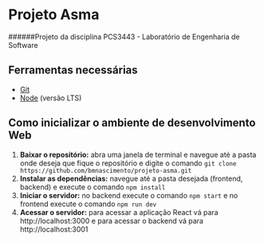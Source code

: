 # Projeto Asma
######Projeto da disciplina PCS3443 - Laboratório de Engenharia de Software

## Ferramentas necessárias
- [Git](https://git-scm.com/)
- [Node](https://nodejs.org/en/) (versão LTS)

## Como inicializar o ambiente de desenvolvimento Web
1. **Baixar o repositório:** abra uma janela de terminal e navegue até a pasta onde deseja que fique o repositório e digite o comando `git clone https://github.com/bmnascimento/projeto-asma.git`
2. **Instalar as dependências:** navegue até a pasta desejada (frontend, backend) e execute o comando `npm install`
3. **Iniciar o servidor:** no backend execute o comando `npm start` e no frontend execute o comando `npm run dev`
4. **Acessar o servidor:** para acessar a aplicação React vá para http://localhost:3000 e para acessar o backend vá para http://localhost:3001
